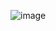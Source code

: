 ![image](https://github.com/vuilae/web3-social/assets/121328432/a4e7c153-119b-49de-9608-4921df5a2573)
